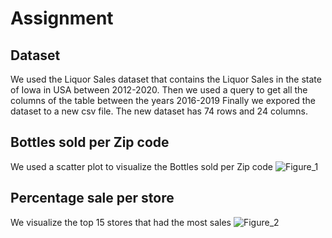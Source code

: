 # Assignment

## Dataset
We used the Liquor Sales dataset that contains the Liquor Sales in the state of Iowa in USA between 2012-2020. Then we used a query to get all the columns of the table between the years 2016-2019
Finally we expored the dataset to a new csv file. The new dataset has 74 rows and 24 columns.

## Bottles sold per Zip code

We used a scatter plot to visualize the Bottles sold per Zip code
![Figure_1](https://user-images.githubusercontent.com/46052843/197285307-1a06b8c5-75af-417d-89f0-900a219cbc44.png)

## Percentage sale per store
We visualize the top 15 stores that had the most sales
![Figure_2](https://user-images.githubusercontent.com/46052843/197285648-41d97f6c-a17e-4f8e-90fe-d6ad3d3a6971.png)


